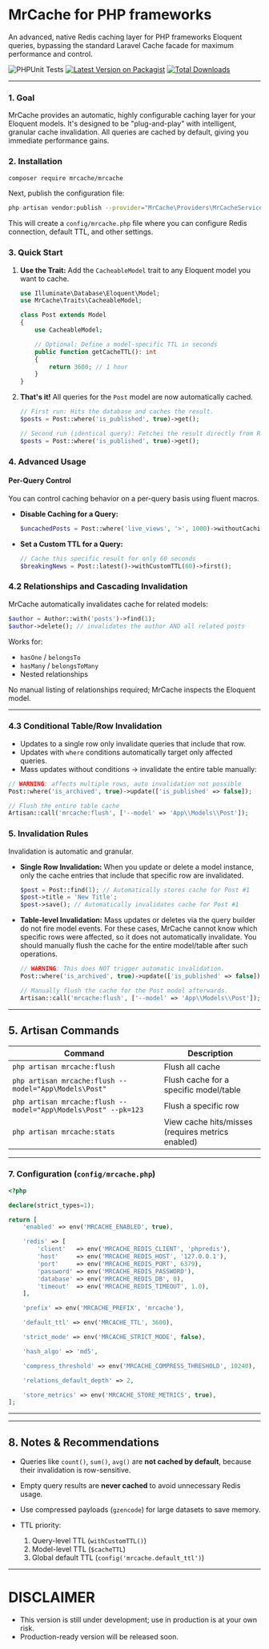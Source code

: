 # MrCache for PHP frameworks 

An advanced, native Redis caching layer for PHP frameworks Eloquent queries, bypassing the standard Laravel Cache facade for maximum performance and control.

![PHPUnit Tests](https://github.com/mr-cache/mr-cache/actions/workflows/phpunit.yml/badge.svg)
[![Latest Version on Packagist](https://img.shields.io/packagist/v/mrcache/mrcache.svg?style=flat-square)](https://packagist.org/packages/mrcache/mrcache)
[![Total Downloads](https://img.shields.io/packagist/dt/mrcache/mrcache.svg?style=flat-square)](https://packagist.org/packages/mrcache/mrcache)

---

### 1. Goal

MrCache provides an automatic, highly configurable caching layer for your Eloquent models. It's designed to be "plug-and-play" with intelligent, granular cache invalidation. All queries are cached by default, giving you immediate performance gains.

### 2. Installation

```bash
composer require mrcache/mrcache
```

Next, publish the configuration file:

```bash
php artisan vendor:publish --provider="MrCache\Providers\MrCacheServiceProvider" --tag="mrcache-config"
```

This will create a `config/mrcache.php` file where you can configure Redis connection, default TTL, and other settings.

### 3. Quick Start

1. **Use the Trait:** Add the `CacheableModel` trait to any Eloquent model you want to cache.

   ```php
   use Illuminate\Database\Eloquent\Model;
   use MrCache\Traits\CacheableModel;

   class Post extends Model
   {
       use CacheableModel;

       // Optional: Define a model-specific TTL in seconds
       public function getCacheTTL(): int
       {
           return 3600; // 1 hour
       }
   }
   ```

2. **That's it!** All queries for the `Post` model are now automatically cached.

   ```php
   // First run: Hits the database and caches the result.
   $posts = Post::where('is_published', true)->get();

   // Second run (identical query): Fetches the result directly from Redis.
   $posts = Post::where('is_published', true)->get();
   ```

### 4. Advanced Usage

#### Per-Query Control

You can control caching behavior on a per-query basis using fluent macros.

* **Disable Caching for a Query:**

  ```php
  $uncachedPosts = Post::where('live_views', '>', 1000)->withoutCaching()->get();
  ```

* **Set a Custom TTL for a Query:**

  ```php
  // Cache this specific result for only 60 seconds
  $breakingNews = Post::latest()->withCustomTTL(60)->first();
  ```

### 4.2 Relationships and Cascading Invalidation

MrCache automatically invalidates cache for related models:

```php
$author = Author::with('posts')->find(1);
$author->delete(); // invalidates the author AND all related posts
```

Works for:

* `hasOne` / `belongsTo`
* `hasMany` / `belongsToMany`
* Nested relationships

No manual listing of relationships required; MrCache inspects the Eloquent model.

---

### 4.3 Conditional Table/Row Invalidation

* Updates to a single row only invalidate queries that include that row.
* Updates with `where` conditions automatically target only affected queries.
* Mass updates without conditions → invalidate the entire table manually:

```php
// WARNING: affects multiple rows, auto invalidation not possible
Post::where('is_archived', true)->update(['is_published' => false]);

// Flush the entire table cache
Artisan::call('mrcache:flush', ['--model' => 'App\\Models\\Post']);
```


### 5. Invalidation Rules

Invalidation is automatic and granular.

* **Single Row Invalidation:** When you update or delete a model instance, only the cache entries that include that specific row are invalidated.

  ```php
  $post = Post::find(1); // Automatically stores cache for Post #1
  $post->title = 'New Title';
  $post->save(); // Automatically invalidates cache for Post #1
  ```

* **Table-level Invalidation:** Mass updates or deletes via the query builder do not fire model events. For these cases, MrCache cannot know which specific rows were affected, so it does not automatically invalidate. You should manually flush the cache for the entire model/table after such operations.

  ```php
  // WARNING: This does NOT trigger automatic invalidation.
  Post::where('is_archived', true)->update(['is_published' => false]);

  // Manually flush the cache for the Post model afterwards.
  Artisan::call('mrcache:flush', ['--model' => 'App\\Models\\Post']);
  ```

---

## 5. Artisan Commands

| Command                                                    | Description                                       |
| ---------------------------------------------------------- | ------------------------------------------------- |
| `php artisan mrcache:flush`                                    | Flush all cache                                   |
| `php artisan mrcache:flush --model="App\Models\Post"`          | Flush cache for a specific model/table            |
| `php artisan mrcache:flush --model="App\Models\Post" --pk=123` | Flush a specific row                              |
| `php artisan mrcache:stats`                                    | View cache hits/misses (requires metrics enabled) |

---

### 7. Configuration (`config/mrcache.php`)

```php
<?php

declare(strict_types=1);

return [
    'enabled' => env('MRCACHE_ENABLED', true),

    'redis' => [
        'client'   => env('MRCACHE_REDIS_CLIENT', 'phpredis'),
        'host'     => env('MRCACHE_REDIS_HOST', '127.0.0.1'),
        'port'     => env('MRCACHE_REDIS_PORT', 6379),
        'password' => env('MRCACHE_REDIS_PASSWORD'),
        'database' => env('MRCACHE_REDIS_DB', 0),
        'timeout'  => env('MRCACHE_REDIS_TIMEOUT', 1.0),
    ],

    'prefix' => env('MRCACHE_PREFIX', 'mrcache'),

    'default_ttl' => env('MRCACHE_TTL', 3600),

    'strict_mode' => env('MRCACHE_STRICT_MODE', false),

    'hash_algo' => 'md5',

    'compress_threshold' => env('MRCACHE_COMPRESS_THRESHOLD', 10240),

    'relations_default_depth' => 2,

    'store_metrics' => env('MRCACHE_STORE_METRICS', true),
];
```

---

---

## 8. Notes & Recommendations

* Queries like `count()`, `sum()`, `avg()` are **not cached by default**, because their invalidation is row-sensitive.
* Empty query results are **never cached** to avoid unnecessary Redis usage.
* Use compressed payloads (`gzencode`) for large datasets to save memory.
* TTL priority:

  1. Query-level TTL (`withCustomTTL()`)
  2. Model-level TTL (`$cacheTTL`)
  3. Global default TTL (`config('mrcache.default_ttl')`)

---

# DISCLAIMER

* This version is still under development; use in production is at your own risk.
* Production-ready version will be released soon.

